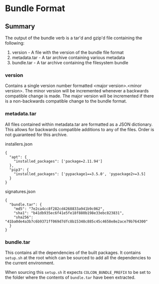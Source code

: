 # Bundle Format

## Summary

The output of the bundle verb is a tar'd and gzip'd file containing the following:

1. version - A file with the version of the bundle file format
1. metadata.tar - A tar archive containing various metadata
1. bundle.tar - A tar archive containing the filesystem bundle

### version

Contains a single version number formatted \<major version\>.\<minor version\>. The minor version
will be incremented whenever a backwards compatible change is made. The major version will
be incremented if there is a non-backwards compatible change to the bundle format.

### metadata.tar

All files contained within metadata.tar are formatted as a JSON dictionary. This allows
for backwards compatible additions to any of the files. Order is not guaranteed for this
archive.

installers.json

    {
      "apt": {
        "installed_packages": ['package=2.11.94']
      },
      "pip3": {
        "installed_packages": ['pypackage1==3.5.0', 'pypackage2>=3.5]
      }
    }
    
signatures.json

    {
      "bundle.tar": {
        "md5": "7e2ca4cc8f282cd4268833a941b9c062",
        "sha1": "b41db935ec6f41e5fe18f880b198e33ebc823831",
        "sha256": "41ba0de4a3b7c6b9371ff069d7dfc8b15348c885c45c4658e8e2ace79b764300"
      }
    }
    
      
### bundle.tar

This contains all the dependencies of the built packages. 
It contains `setup.sh` at the root which can be sourced to add
all the dependencies to the current environment.

When sourcing this `setup.sh` it expects `COLCON_BUNDLE_PREFIX` to
be set to the folder where the contents of `bundle.tar` have 
been extracted.
